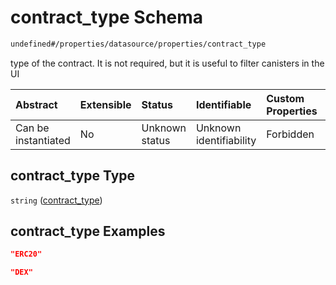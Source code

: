 # contract\_type Schema

```txt
undefined#/properties/datasource/properties/contract_type
```

type of the contract. It is not required, but it is useful to filter canisters in the UI

| Abstract            | Extensible | Status         | Identifiable            | Custom Properties | Additional Properties | Access Restrictions | Defined In                                                                   |
| :------------------ | :--------- | :------------- | :---------------------- | :---------------- | :-------------------- | :------------------ | :--------------------------------------------------------------------------- |
| Can be instantiated | No         | Unknown status | Unknown identifiability | Forbidden         | Allowed               | none                | [event\_indexer.json\*](../../out/event_indexer.json "open original schema") |

## contract\_type Type

`string` ([contract\_type](event_indexer-properties-datasource-properties-contract_type.md))

## contract\_type Examples

```json
"ERC20"
```

```json
"DEX"
```
